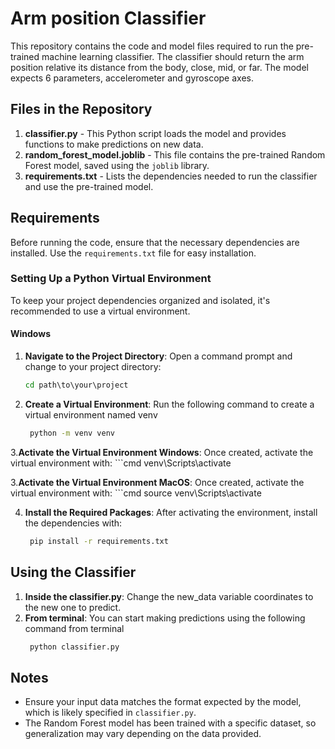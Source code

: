 # Arm position Classifier

This repository contains the code and model files required to run the pre-trained machine learning classifier. The classifier should return the arm position relative its distance from the body, close, mid, or far. The model expects 6 parameters, accelerometer and gyroscope axes.

## Files in the Repository

1. **classifier.py** - This Python script loads the model and provides functions to make predictions on new data.
2. **random_forest_model.joblib** - This file contains the pre-trained Random Forest model, saved using the `joblib` library.
3. **requirements.txt** - Lists the dependencies needed to run the classifier and use the pre-trained model.

## Requirements

Before running the code, ensure that the necessary dependencies are installed. Use the `requirements.txt` file for easy installation.

### Setting Up a Python Virtual Environment

To keep your project dependencies organized and isolated, it's recommended to use a virtual environment.

#### Windows

1. **Navigate to the Project Directory**:
   Open a command prompt and change to your project directory:
   ```cmd
   cd path\to\your\project

2. **Create a Virtual Environment**:
    Run the following command to create a virtual environment named venv
   ```cmd
    python -m venv venv


3.**Activate the Virtual Environment Windows**:
 Once created, activate the virtual environment with:
    ```cmd
    venv\Scripts\activate

3.**Activate the Virtual Environment MacOS**:
 Once created, activate the virtual environment with:
    ```cmd
    source venv\Scripts\activate


4. **Install the Required Packages**: After activating the environment, install the dependencies with:
   ```cmd
    pip install -r requirements.txt


## Using the Classifier
1. **Inside the classifier.py**:
    Change the new_data variable coordinates to the new one to predict.
2. **From terminal**:
You can start making predictions using the following command from terminal
   ```cmd
    python classifier.py

## Notes

- Ensure your input data matches the format expected by the model, which is likely specified in `classifier.py`.
- The Random Forest model has been trained with a specific dataset, so generalization may vary depending on the data provided.
